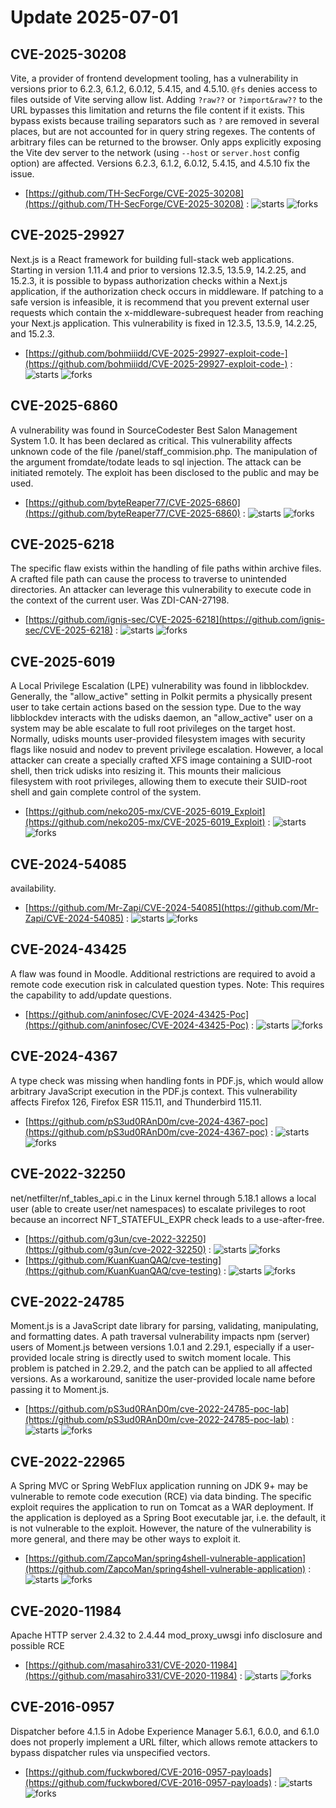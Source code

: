 # Update 2025-07-01
## CVE-2025-30208
 Vite, a provider of frontend development tooling, has a vulnerability in versions prior to 6.2.3, 6.1.2, 6.0.12, 5.4.15, and 4.5.10. `@fs` denies access to files outside of Vite serving allow list. Adding `?raw??` or `?import&raw??` to the URL bypasses this limitation and returns the file content if it exists. This bypass exists because trailing separators such as `?` are removed in several places, but are not accounted for in query string regexes. The contents of arbitrary files can be returned to the browser. Only apps explicitly exposing the Vite dev server to the network (using `--host` or `server.host` config option) are affected. Versions 6.2.3, 6.1.2, 6.0.12, 5.4.15, and 4.5.10 fix the issue.

- [https://github.com/TH-SecForge/CVE-2025-30208](https://github.com/TH-SecForge/CVE-2025-30208) :  ![starts](https://img.shields.io/github/stars/TH-SecForge/CVE-2025-30208.svg) ![forks](https://img.shields.io/github/forks/TH-SecForge/CVE-2025-30208.svg)


## CVE-2025-29927
 Next.js is a React framework for building full-stack web applications. Starting in version 1.11.4 and prior to versions 12.3.5, 13.5.9, 14.2.25, and 15.2.3, it is possible to bypass authorization checks within a Next.js application, if the authorization check occurs in middleware. If patching to a safe version is infeasible, it is recommend that you prevent external user requests which contain the x-middleware-subrequest header from reaching your Next.js application. This vulnerability is fixed in 12.3.5, 13.5.9, 14.2.25, and 15.2.3.

- [https://github.com/bohmiiidd/CVE-2025-29927-exploit-code-](https://github.com/bohmiiidd/CVE-2025-29927-exploit-code-) :  ![starts](https://img.shields.io/github/stars/bohmiiidd/CVE-2025-29927-exploit-code-.svg) ![forks](https://img.shields.io/github/forks/bohmiiidd/CVE-2025-29927-exploit-code-.svg)


## CVE-2025-6860
 A vulnerability was found in SourceCodester Best Salon Management System 1.0. It has been declared as critical. This vulnerability affects unknown code of the file /panel/staff_commision.php. The manipulation of the argument fromdate/todate leads to sql injection. The attack can be initiated remotely. The exploit has been disclosed to the public and may be used.

- [https://github.com/byteReaper77/CVE-2025-6860](https://github.com/byteReaper77/CVE-2025-6860) :  ![starts](https://img.shields.io/github/stars/byteReaper77/CVE-2025-6860.svg) ![forks](https://img.shields.io/github/forks/byteReaper77/CVE-2025-6860.svg)


## CVE-2025-6218
The specific flaw exists within the handling of file paths within archive files. A crafted file path can cause the process to traverse to unintended directories. An attacker can leverage this vulnerability to execute code in the context of the current user. Was ZDI-CAN-27198.

- [https://github.com/ignis-sec/CVE-2025-6218](https://github.com/ignis-sec/CVE-2025-6218) :  ![starts](https://img.shields.io/github/stars/ignis-sec/CVE-2025-6218.svg) ![forks](https://img.shields.io/github/forks/ignis-sec/CVE-2025-6218.svg)


## CVE-2025-6019
 A Local Privilege Escalation (LPE) vulnerability was found in libblockdev. Generally, the "allow_active" setting in Polkit permits a physically present user to take certain actions based on the session type. Due to the way libblockdev interacts with the udisks daemon, an "allow_active" user on a system may be able escalate to full root privileges on the target host. Normally, udisks mounts user-provided filesystem images with security flags like nosuid and nodev to prevent privilege escalation.  However, a local attacker can create a specially crafted XFS image containing a SUID-root shell, then trick udisks into resizing it. This mounts their malicious filesystem with root privileges, allowing them to execute their SUID-root shell and gain complete control of the system.

- [https://github.com/neko205-mx/CVE-2025-6019_Exploit](https://github.com/neko205-mx/CVE-2025-6019_Exploit) :  ![starts](https://img.shields.io/github/stars/neko205-mx/CVE-2025-6019_Exploit.svg) ![forks](https://img.shields.io/github/forks/neko205-mx/CVE-2025-6019_Exploit.svg)


## CVE-2024-54085
availability.

- [https://github.com/Mr-Zapi/CVE-2024-54085](https://github.com/Mr-Zapi/CVE-2024-54085) :  ![starts](https://img.shields.io/github/stars/Mr-Zapi/CVE-2024-54085.svg) ![forks](https://img.shields.io/github/forks/Mr-Zapi/CVE-2024-54085.svg)


## CVE-2024-43425
 A flaw was found in Moodle. Additional restrictions are required to avoid a remote code execution risk in calculated question types. Note: This requires the capability to add/update questions.

- [https://github.com/aninfosec/CVE-2024-43425-Poc](https://github.com/aninfosec/CVE-2024-43425-Poc) :  ![starts](https://img.shields.io/github/stars/aninfosec/CVE-2024-43425-Poc.svg) ![forks](https://img.shields.io/github/forks/aninfosec/CVE-2024-43425-Poc.svg)


## CVE-2024-4367
 A type check was missing when handling fonts in PDF.js, which would allow arbitrary JavaScript execution in the PDF.js context. This vulnerability affects Firefox  126, Firefox ESR  115.11, and Thunderbird  115.11.

- [https://github.com/pS3ud0RAnD0m/cve-2024-4367-poc](https://github.com/pS3ud0RAnD0m/cve-2024-4367-poc) :  ![starts](https://img.shields.io/github/stars/pS3ud0RAnD0m/cve-2024-4367-poc.svg) ![forks](https://img.shields.io/github/forks/pS3ud0RAnD0m/cve-2024-4367-poc.svg)


## CVE-2022-32250
 net/netfilter/nf_tables_api.c in the Linux kernel through 5.18.1 allows a local user (able to create user/net namespaces) to escalate privileges to root because an incorrect NFT_STATEFUL_EXPR check leads to a use-after-free.

- [https://github.com/g3un/cve-2022-32250](https://github.com/g3un/cve-2022-32250) :  ![starts](https://img.shields.io/github/stars/g3un/cve-2022-32250.svg) ![forks](https://img.shields.io/github/forks/g3un/cve-2022-32250.svg)
- [https://github.com/KuanKuanQAQ/cve-testing](https://github.com/KuanKuanQAQ/cve-testing) :  ![starts](https://img.shields.io/github/stars/KuanKuanQAQ/cve-testing.svg) ![forks](https://img.shields.io/github/forks/KuanKuanQAQ/cve-testing.svg)


## CVE-2022-24785
 Moment.js is a JavaScript date library for parsing, validating, manipulating, and formatting dates. A path traversal vulnerability impacts npm (server) users of Moment.js between versions 1.0.1 and 2.29.1, especially if a user-provided locale string is directly used to switch moment locale. This problem is patched in 2.29.2, and the patch can be applied to all affected versions. As a workaround, sanitize the user-provided locale name before passing it to Moment.js.

- [https://github.com/pS3ud0RAnD0m/cve-2022-24785-poc-lab](https://github.com/pS3ud0RAnD0m/cve-2022-24785-poc-lab) :  ![starts](https://img.shields.io/github/stars/pS3ud0RAnD0m/cve-2022-24785-poc-lab.svg) ![forks](https://img.shields.io/github/forks/pS3ud0RAnD0m/cve-2022-24785-poc-lab.svg)


## CVE-2022-22965
 A Spring MVC or Spring WebFlux application running on JDK 9+ may be vulnerable to remote code execution (RCE) via data binding. The specific exploit requires the application to run on Tomcat as a WAR deployment. If the application is deployed as a Spring Boot executable jar, i.e. the default, it is not vulnerable to the exploit. However, the nature of the vulnerability is more general, and there may be other ways to exploit it.

- [https://github.com/ZapcoMan/spring4shell-vulnerable-application](https://github.com/ZapcoMan/spring4shell-vulnerable-application) :  ![starts](https://img.shields.io/github/stars/ZapcoMan/spring4shell-vulnerable-application.svg) ![forks](https://img.shields.io/github/forks/ZapcoMan/spring4shell-vulnerable-application.svg)


## CVE-2020-11984
 Apache HTTP server 2.4.32 to 2.4.44 mod_proxy_uwsgi info disclosure and possible RCE

- [https://github.com/masahiro331/CVE-2020-11984](https://github.com/masahiro331/CVE-2020-11984) :  ![starts](https://img.shields.io/github/stars/masahiro331/CVE-2020-11984.svg) ![forks](https://img.shields.io/github/forks/masahiro331/CVE-2020-11984.svg)


## CVE-2016-0957
 Dispatcher before 4.1.5 in Adobe Experience Manager 5.6.1, 6.0.0, and 6.1.0 does not properly implement a URL filter, which allows remote attackers to bypass dispatcher rules via unspecified vectors.

- [https://github.com/fuckwbored/CVE-2016-0957-payloads](https://github.com/fuckwbored/CVE-2016-0957-payloads) :  ![starts](https://img.shields.io/github/stars/fuckwbored/CVE-2016-0957-payloads.svg) ![forks](https://img.shields.io/github/forks/fuckwbored/CVE-2016-0957-payloads.svg)

